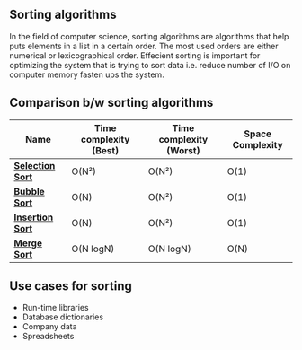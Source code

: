 ## Sorting algorithms

In the field of computer science, sorting algorithms are algorithms that help puts elements in a list in a certain order. The most used orders are either numerical or lexicographical order. Effecient sorting is important for optimizing the system that is trying to sort data i.e. reduce number of I/O on computer memory fasten ups the system.

## Comparison b/w sorting algorithms

| Name | Time complexity (Best) | Time complexity (Worst) | Space Complexity |
| --- | --- | --- | --- |
| **[Selection Sort](https://github.com/danz1ka19/Competitive-Programming/tree/master/Algorithms/2.%20Sorting/1.%20Selection%20Sort)** | O(N²) | O(N²) | O(1) |
| **[Bubble Sort](https://github.com/danz1ka19/Competitive-Programming/tree/master/Algorithms/2.%20Sorting/1.%20Bubble%20Sort)** | O(N) | O(N²) | O(1) |
| **[Insertion Sort](https://github.com/danz1ka19/Competitive-Programming/tree/master/Algorithms/2.%20Sorting/1.%20Insertion%20Sort)** | O(N) | O(N²) | O(1) | 
| **[Merge Sort](https://github.com/danz1ka19/Competitive-Programming/tree/master/Algorithms/2.%20Sorting/1.%20Merge%20Sort)** | O(N logN) | O(N logN) | O(N) |

## Use cases for sorting

- Run-time libraries
- Database dictionaries
- Company data
- Spreadsheets
